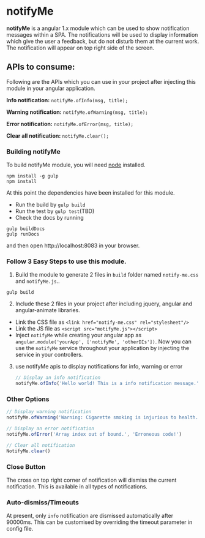 # notifyMe

**notifyMe** is a angular 1.x module which can be used to show notification messages within a SPA. The notifications will be used to display information which give the user a feedback, but do not disturb them at the current work.
The notification will appear on top right side of the screen.


## APIs to consume:
Following are the APIs which you can use in your project after injecting this module in your angular application.

**Info notification:**
`notifyMe.ofInfo(msg, title);`

**Warning notification:**
`notifyMe.ofWarning(msg, title);`

**Error notification:**
`notifyMe.ofError(msg, title);`

**Clear all notification:**
`notifyMe.clear();`

### Building notifyMe

To build notifyMe module, you will need [node](http://nodejs.org) installed.

```
npm install -g gulp
npm install
```
At this point the dependencies have been installed for this module.
- Run the build by `gulp build`
- Run the test by `gulp test`(TBD)
- Check the docs by running
```
gulp buildDocs
gulp runDocs
```
and then open http://localhost:8083 in your browser.

### Follow 3 Easy Steps to use this module.

1. Build the module to generate 2 files in `build` folder named `notify-me.css` and `notifyMe.js`..
```
gulp build
```

2. Include these 2 files in your project after including jquery, angular and angular-animate libraries.
  - Link the CSS file as  `<link href="notify-me.css" rel="stylesheet"/>`
  - Link the JS file as  `<script src="motifyMe.js"></script>`
  - Inject `notifyMe` while creating your angular app as `angular.module('yourApp', ['notifyMe', 'otherDIs'])`. Now you can use the `notifyMe` service throughout your application by injecting the service in your controllers.

3. use notifyMe apis to display notifications for info, warning or error
	```js
	// Display an info notification
	notifyMe.ofInfo('Hello world! This is a info notification message.', 'Info notification title');
	```

### Other Options

```js
// Display warning notification
notifyMe.ofWarning('Warning: Cigarette smoking is injurious to health.', 'Hazardous warning')

// Display an error notification
notifyMe.ofError('Array index out of bound.', 'Erroneous code!')

// Clear all notification
NotifyMe.clear()

```
### Close Button

The cross on top right corner of notification will dismiss the current notification.
This is available in all types of notifications.

### Auto-dismiss/Timeouts
At present, only `info` notification are dismissed automatically after 90000ms.
This can be customised by overriding the timeout parameter in config file.

